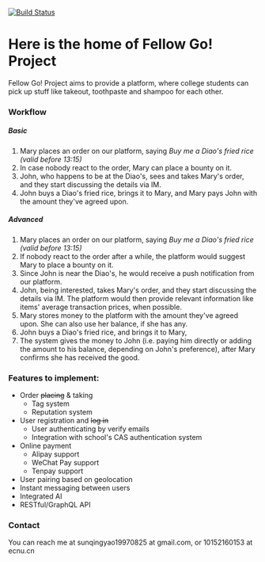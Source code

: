 [![Build Status](https://travis-ci.org/sunqingyao/fellow-go.svg?branch=master)](https://travis-ci.org/sunqingyao/fellow-go)

# Here is the home of Fellow Go! Project

Fellow Go! Project aims to provide a platform, where college students can pick up stuff like takeout, toothpaste and shampoo for each other.

### Workflow

##### Basic

1. Mary places an order on our platform, saying _Buy me a Diao's fried rice (valid before 13:15)_
2. In case nobody react to the order, Mary can place a bounty on it.
3. John, who happens to be at the Diao's, sees and takes Mary's order, and they start discussing the details via IM.
4. John buys a Diao's fried rice, brings it to Mary, and Mary pays John with the amount they've agreed upon.

##### Advanced

1. Mary places an order on our platform, saying _Buy me a Diao's fried rice (valid before 13:15)_
2. If nobody react to the order after a while, the platform would suggest Mary to place a bounty on it.
3. Since John is near the Diao's, he would receive a push notification from our platform.
4. John, being interested, takes Mary's order, and they start discussing the details via IM. The platform would then provide relevant information like items' average transaction prices, when possible.
5. Mary stores money to the platform with the amount they've agreed upon. She can also use her balance, if she has any.
6. John buys a Diao's fried rice, and brings it to Mary,
7. The system gives the money to John (i.e. paying him directly or adding the amount to his balance, depending on John's preference), after Mary confirms she has received the good.


### Features to implement:

+ Order <s>placing</s> & taking
  + Tag system
  + Reputation system
+ User registration and <s>log in</s>
  + User authenticating by verify emails
  + Integration with school's CAS authentication system
+ Online payment
  + Alipay support
  + WeChat Pay support
  + Tenpay support
+ User pairing based on geolocation
+ Instant messaging between users
+ Integrated AI
+ RESTful/GraphQL API


### Contact

You can reach me at sunqingyao19970825 at gmail.com, or 10152160153 at ecnu.cn